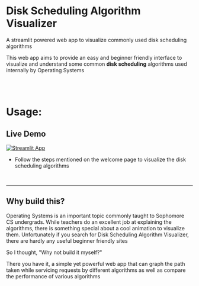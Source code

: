 # Disk Scheduling Algorithm Visualizer
A streamlit powered web app to visualize commonly used disk scheduling algorithms

This web app aims to provide an easy and beginner friendly interface to visualize and understand
some common **disk scheduling** algorithms used internally by Operating Systems

<br>

<br>

# Usage:

## Live Demo

[![Streamlit App](https://static.streamlit.io/badges/streamlit_badge_black_white.svg)](https://jayanttaneja-disk-scheduling-algorithm-visualizer-app-vn4311.streamlitapp.com/)

- Follow the steps mentioned on the welcome page to visualize the disk scheduling algorithms

<br>

---


## Why build this?

Operating Systems is an important topic commonly taught to Sophomore CS undergrads. While
teachers do an excellent job at explaining the algorithms, there is something special about a cool
animation to visualize them. Unfortunately if you search for Disk Scheduling Algorithm Visualizer, there are hardly any useful beginner friendly sites

So I thought, "Why not build it myself?" 

There you have it, a simple yet powerful web app that can graph the path taken while servicing requests by different algorithms as well as compare the performance of various algorithms
